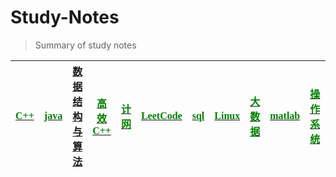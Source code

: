 # Study-Notes

> Summary of study notes

| [<font color = green face = "微软雅黑">C++</font>](https://blog.csdn.net/weixin_48033173/category_10717889.html)|  [<font color = green face = "微软雅黑">java</font>](https://blog.csdn.net/weixin_48033173/category_10619112.html)| [数据结构与算法](https://blog.csdn.net/weixin_48033173/category_10719775.html?spm=1001.2014.3001.5482) | [<font color = green face = "微软雅黑">高效 C++</font>](https://blog.csdn.net/weixin_48033173/category_10445738.html) |  [<font color = green face = "微软雅黑">计网</font>](https://blog.csdn.net/weixin_48033173/category_10613467.html)| [<font color = green face = "微软雅黑">LeetCode</font>](https://blog.csdn.net/weixin_48033173/category_10590178.html)|  [<font color = green face = "微软雅黑">sql</font>](https://blog.csdn.net/weixin_48033173/category_10460452.html)|[<font color = green face = "微软雅黑">Linux</font>](https://blog.csdn.net/weixin_48033173/category_10578672.html) |[<font color = green face = "微软雅黑">大数据</font>](https://blog.csdn.net/weixin_48033173/category_11061791.html)| [<font color = green face = "微软雅黑">matlab</font>](https://blog.csdn.net/weixin_48033173/category_10652451.html)| [<font color = green face = "微软雅黑">操作系统</font>](https://blog.csdn.net/weixin_48033173/category_10870917.html)|[<font color = green face = "微软雅黑">Lingo</font>](https://blog.csdn.net/weixin_48033173/category_10819145.html) |
|--|--|--|--|--|--|--|--|--|--|--|--|